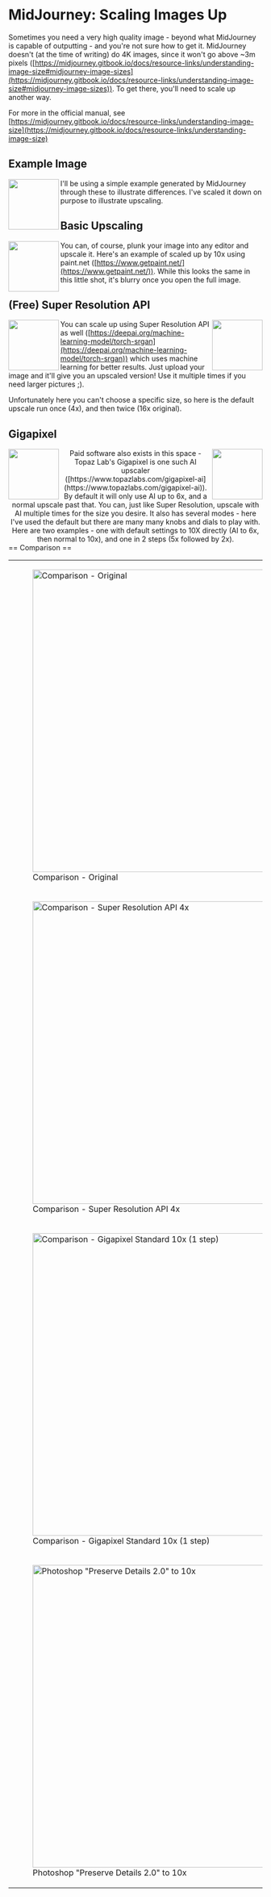 # MidJourney: Scaling Images Up
Sometimes you need a very high quality image - beyond what MidJourney is capable of outputting - and you're not sure how to get it. MidJourney doesn't (at the time of writing) do 4K images, since it won't go above ~3m pixels ([https://midjourney.gitbook.io/docs/resource-links/understanding-image-size#midjourney-image-sizes](https://midjourney.gitbook.io/docs/resource-links/understanding-image-size#midjourney-image-sizes)). To get there, you'll need to scale up another way.

For more in the official manual, see [https://midjourney.gitbook.io/docs/resource-links/understanding-image-size](https://midjourney.gitbook.io/docs/resource-links/understanding-image-size)

## Example Image
<img align="left" width="100" height="100" src="https://mj.aihub.gg/External-Resources/Art-Mechanicum/Guides/Guide-Images/ScalingUpImages/Original.png">

  I'll be using a simple example generated by MidJourney through these to illustrate differences. I've scaled it down on purpose to illustrate upscaling.

## Basic Upscaling
<img align="left" width="100" height="100" src="https://mj.aihub.gg/External-Resources/Art-Mechanicum/Guides/Guide-Images/ScalingUpImages/100px-Paint.net.png">

  You can, of course, plunk your image into any editor and upscale it. Here's an example of scaled up by 10x using paint.net ([https://www.getpaint.net/](https://www.getpaint.net/)). While this looks the same in this little shot, it's blurry once you open the full image.

## (Free) Super Resolution API
<img align="left" width="100" height="100" src="https://mj.aihub.gg/External-Resources/Art-Mechanicum/Guides/Guide-Images/ScalingUpImages/100px-Super_Resolution_API_-_4X.jpg">
<img align="right" width="100" height="100" src="https://mj.aihub.gg/External-Resources/Art-Mechanicum/Guides/Guide-Images/ScalingUpImages/100px-Super_Resolution_API_-_16X.jpg">

You can scale up using Super Resolution API as well ([https://deepai.org/machine-learning-model/torch-srgan](https://deepai.org/machine-learning-model/torch-srgan)) which uses machine learning for better results. Just upload your image and it'll give you an upscaled version! Use it multiple times if you need larger pictures  ;).

Unfortunately here you can't choose a specific size, so here is the default upscale run once (4x), and then twice (16x original).



## Gigapixel

<img align="left" width="100" height="100" src="https://mj.aihub.gg/External-Resources/Art-Mechanicum/Guides/Guide-Images/ScalingUpImages/100px-Gigapixel_Upscale_Standard_to_10x.png">
<img align="right" width="100" height="100" src="https://mj.aihub.gg/External-Resources/Art-Mechanicum/Guides/Guide-Images/ScalingUpImages/100px-Gigapixel_Upscale_Standard_to_10x_in_2_steps.png">

<center> Paid software also exists in this space - Topaz Lab's Gigapixel is one such AI upscaler ([https://www.topazlabs.com/gigapixel-ai](https://www.topazlabs.com/gigapixel-ai)). By default it will only use AI up to 6x, and a normal upscale past that. You can, just like Super Resolution, upscale with AI multiple times for the size you desire. It also has several modes - here I've used the default but there are many many knobs and dials to play with. Here are two examples - one with default settings to 10X directly (AI to 6x, then normal to 10x), and one in 2 steps (5x followed by 2x).</center>
== Comparison ==</p>

<table>
<tbody>
<tr class="odd">
<td><figure>
<img src="https://mj.aihub.gg/External-Resources/Art-Mechanicum/Guides/Guide-Images/ScalingUpImages/600px-Comparison_-_Original.png" title="Comparison - Original"
width="600" height="600" alt="Comparison - Original" />
<figcaption aria-hidden="true">Comparison - Original</figcaption>
</figure></td>
<td><figure>
<img src="https://mj.aihub.gg/External-Resources/Art-Mechanicum/Guides/Guide-Images/ScalingUpImages/600px-Comparison_-_Comparison_-_Paint.NET.png" title="Comparison - Paint.NET"
width="600" height="600" alt="Comparison - Paint.NET" />
<figcaption aria-hidden="true">Comparison - Paint.NET</figcaption>
</figure></td>
</tr>
<tr class="even">
<td><figure>
<img src="https://mj.aihub.gg/External-Resources/Art-Mechanicum/Guides/Guide-Images/ScalingUpImages/600px-Comparison_-_Comparison_-_Super_Resolution_API_4x.png"
title="Comparison - Super Resolution API 4x" width="600" height="600"
alt="Comparison - Super Resolution API 4x" />
<figcaption aria-hidden="true">Comparison - Super Resolution API
4x</figcaption>
</figure></td>
<td><figure>
<img src="https://mj.aihub.gg/External-Resources/Art-Mechanicum/Guides/Guide-Images/ScalingUpImages/600px-Comparison_-_Comparison_-_Super_Resolution_API_16x.png"
title="Comparison - Super Resolution API 16x" width="600" height="600"
alt="Comparison - Super Resolution API 16x" />
<figcaption aria-hidden="true">Comparison - Super Resolution API
16x</figcaption>
</figure></td>
</tr>
<tr class="odd">
<td><figure>
<img src="https://mj.aihub.gg/External-Resources/Art-Mechanicum/Guides/Guide-Images/ScalingUpImages/600px-Comparison_-_Comparison_-_Gigapixel_Standard_10x_(1_step).png"
title="Comparison - Gigapixel Standard 10x (1 step)" width="600"
height="600" alt="Comparison - Gigapixel Standard 10x (1 step)" />
<figcaption aria-hidden="true">Comparison - Gigapixel Standard 10x (1
step)</figcaption>
</figure></td>
<td><figure>
<img src="https://mj.aihub.gg/External-Resources/Art-Mechanicum/Guides/Guide-Images/ScalingUpImages/600px-Comparison_-_Comparison_-_Gigapixel_Standard_10x_(2_steps,_5x_and_2x).png"
title="Comparison - Gigapixel Standard 10x (2 steps, 5x and 2x)"
width="600" height="600"
alt="Comparison - Gigapixel Standard 10x (2 steps, 5x and 2x)" />
<figcaption aria-hidden="true">Comparison - Gigapixel Standard 10x (2
steps, 5x and 2x)</figcaption>
</figure></td>
</tr>
<tr class="even">
<td><figure>
<img src="https://mj.aihub.gg/External-Resources/Art-Mechanicum/Guides/Guide-Images/ScalingUpImages/600px-Photoshop__Preserve_Detail_2.0__Upscale_to_10x.png"
title="Photoshop &quot;Preserve Details 2.0&quot; to 10x" width="600"
height="600" alt="Photoshop &quot;Preserve Details 2.0&quot; to 10x" />
<figcaption aria-hidden="true">Photoshop "Preserve Details 2.0" to
10x</figcaption>
</figure></td>
<td></td>
</tr>
</tbody>
</table>
</body>
</html>